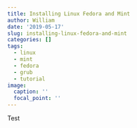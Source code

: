 ```yaml
---
title: Installing Linux Fedora and Mint
author: William
date: '2019-05-17'
slug: installing-linux-fedora-and-mint
categories: []
tags:
  - linux
  - mint
  - fedora
  - grub
  - tutorial
image:
  caption: ''
  focal_point: ''
---
```


Test
